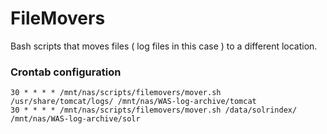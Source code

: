# FileMovers
Bash scripts that moves files ( log files in this case ) to a different location.


### Crontab configuration

    30 * * * * /mnt/nas/scripts/filemovers/mover.sh /usr/share/tomcat/logs/ /mnt/nas/WAS-log-archive/tomcat
    30 * * * * /mnt/nas/scripts/filemovers/mover.sh /data/solrindex/ /mnt/nas/WAS-log-archive/solr